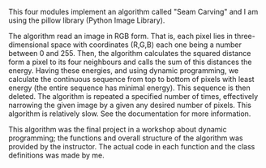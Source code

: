 This four modules implement an algorithm called "Seam Carving" and I am using the pillow library (Python Image Library).

The algorithm read an image in RGB form. That is, each pixel lies in three-dimensional space with coordinates (R,G,B) each one being a number between 0 and 255.
Then, the algorithm calculates the squared distance form a pixel to its four neighbours and calls the sum of this distances the energy.
Having these energies, and using dynamic programming, we calculate the continuous sequence from top to bottom of pixels with least energy (the entire sequence has minimal energy).
This sequence is then deleted. The algorithm is repeated a specified number of times, effectively narrowing the given image by a given any desired number of pixels.
This algorithm is relatively slow. See the documentation for more information.

This algorithm was the final project in a workshop about dynamic programming; the functions and overall structure of the algorithm was provided by the instructor.
The actual code in each function and the class definitions was made by me.

